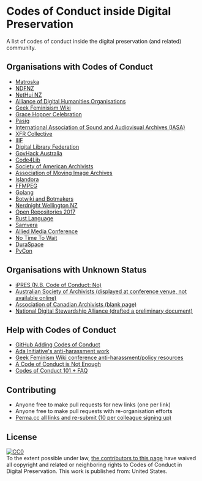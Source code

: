 # Codes of Conduct inside Digital Preservation

A list of codes of conduct inside the digital preservation (and related) community. 

## Organisations with Codes of Conduct

* [Matroska](https://github.com/Matroska-Org/matroska-specification/blob/master/CODE_OF_CONDUCT.md)
* [NDFNZ](http://www.ndf.org.nz/code-of-conduct/)
* [NetHui NZ](https://2017.nethui.nz/code-of-conduct/)
* [Alliance of Digital Humanities Organisations](http://adho.org/administration/conference-coordinating-program-committee/adho-conference-code-conduct)
* [Geek Feminisism Wiki](http://geekfeminism.wikia.com/wiki/Conference_anti-harassment/Policy)
* [Grace Hopper Celebration](https://ghc.anitab.org/code-of-conduct/)
* [Pasig](https://pasigoxford.org/#code-of-conduct-1-section)
* [International Association of Sound and Audiovisual Archives (IASA)](https://www.iasa-web.org/code-conduct)
* [XFR Collective](https://xfrcollective.wordpress.com/code-of-conduct/)
* [IIIF](http://iiif.io/event/conduct/)
* [Digital Library Federation](https://www.diglib.org/about/code-of-conduct/)
* [GovHack Australia](https://govhack.org/competition/competition-rules-code-of-conduct/)
* [Code4Lib](http://2017.code4lib.org/conduct/)
* [Society of American Archivists](https://www2.archivists.org/statements/saa-code-of-conduct)
* [Association of Moving Image Archives](http://www.amianet.org/node/1715)
* [Islandora](http://islandora.ca/content/islandora-community-code-conduct)
* [FFMPEG](https://ffmpeg.org/developer.html#Code-of-conduct)
* [Golang](https://golang.org/conduct)
* [Botwiki and Botmakers](https://botwiki.org/coc/)
* [Nerdnight Wellington NZ](https://wellington.nerdnite.com/code-of-conduct/)
* [Open Repositories 2017](https://or2017.net/code-of-conduct/)
* [Rust Language](https://www.rust-lang.org/en-US/conduct.html)
* [Samvera](https://perma.cc/FJR3-9WXJ)
* [Allied Media Conference](https://perma.cc/2QE2-S6FZ)
* [No Time To Wait](https://perma.cc/G66M-GDE6)
* [DuraSpace](https://perma.cc/Z5T2-8JF9)
* [PyCon](https://us.pycon.org/2016/about/code-of-conduct/)

## Organisations with Unknown Status

* [iPRES (N.B. Code of Conduct: No)](http://www.ipres2016.ch/frontend/organizers/media/iPRES2016/iPRES2016_.pdf)
* [Australian Society of Archivists (displayed at conference venue, not available online)](https://twitter.com/mikejonesmelb/status/892232454152400898)
* [Association of Canadian Archivists (blank page)](https://archivists.ca/content/code-conduct)
* [National Digital Stewardship Alliance (drafted a preliminary document)](https://perma.cc/YTF2-ENL7)

## Help with Codes of Conduct

* [GitHub Adding Codes of Conduct](https://help.github.com/articles/adding-a-code-of-conduct-to-your-project/)
* [Ada Initiative's anti-harassment work](https://perma.cc/W3BG-S25M)
* [Geek Feminism Wiki conference anti-harassment/policy resources](http://geekfeminism.wikia.com/wiki/Anti-harassment_policy_resources)
* [A Code of Conduct is Not Enough](https://perma.cc/SXT5-75SJ)
* [Codes of Conduct 101 + FAQ](https://perma.cc/9UX8-48KJ)

## Contributing

* Anyone free to make pull requests for new links (one per link)
* Anyone free to make pull requests with re-organisation efforts
* [Perma.cc all links and re-submit (10 per colleague signing up)](http://perma.cc)

## License

<p xmlns:dct="http://purl.org/dc/terms/" xmlns:vcard="http://www.w3.org/2001/vcard-rdf/3.0#">
  <a rel="license"
     href="http://creativecommons.org/publicdomain/zero/1.0/">
    <img src="http://i.creativecommons.org/p/zero/1.0/88x31.png" style="border-style: none;" alt="CC0" />
  </a>
  <br />
  To the extent possible under law,
  <a rel="dct:publisher"
     href="https://github.com/ross-spencer/digipres-codes-of-conduct">
    <span property="dct:title">the contributors to this page</span></a>
  have waived all copyright and related or neighboring rights to
  <span property="dct:title">Codes of Conduct in Digital Preservation</span>.
This work is published from:
<span property="vcard:Country" datatype="dct:ISO3166"
      content="US" about="https://github.com/ross-spencer/digipres-codes-of-conduct">
  United States</span>.
</p>
